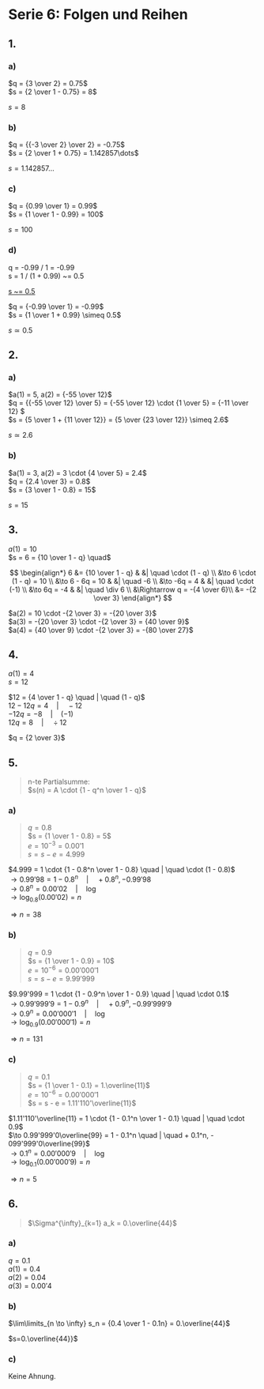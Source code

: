 # Serie 6: Folgen und Reihen

## 1.

### a)

$q = {3 \over 2} = 0.75$\
$s = {2 \over 1 - 0.75} = 8$

$s=8$

### b)

$q = {{-3 \over 2} \over 2} = -0.75$\
$s = {2 \over 1 + 0.75} = 1.142857\dots$

$s=1.142857\dots$

### c)

$q = {0.99 \over 1} = 0.99$\
$s = {1 \over 1 - 0.99} = 100$

$s=100$

### d)

q = -0.99 / 1 = -0.99\
s = 1 / (1 + 0.99) ~= 0.5

<ins>s ~= 0.5</ins>

$q = {-0.99 \over 1} = -0.99$\
$s = {1 \over 1 + 0.99} \simeq 0.5$

$s \simeq 0.5$

## 2.

### a)

$a(1) = 5, a(2) = {-55 \over 12}$\
$q = {{-55 \over 12} \over 5} = {-55 \over 12} \cdot {1 \over 5} = {-11 \over 12} $\
$s = {5 \over 1 + {11 \over 12}} = {5 \over {23 \over 12}} \simeq 2.6$

$s \simeq 2.6$

### b)

$a(1) = 3, a(2) = 3 \cdot {4 \over 5} = 2.4$\
$q = {2.4 \over 3} = 0.8$\
$s = {3 \over 1 - 0.8} = 15$

$s = 15$

## 3.

$a(1) = 10$\
$s = 6 = {10 \over 1 - q} \quad$

$$
\begin{align*}
  6 &= {10 \over 1 - q}        & &| \quad \cdot (1 - q) \\
  &\to 6 \cdot (1 - q) = 10    \\
  &\to 6 - 6q = 10             & &| \quad -6 \\
  &\to -6q = 4                 & &| \quad \cdot (-1) \\
  &\to 6q = -4                 & &| \quad \div 6 \\
  &\Rightarrow q = -{4 \over 6}\\
  &= -{2 \over 3}
\end{align*}
$$

$a(2) = 10 \cdot -{2 \over 3} = -{20 \over 3}$\
$a(3) = -{20 \over 3} \cdot -{2 \over 3} = {40 \over 9}$\
$a(4) = {40 \over 9} \cdot -{2 \over 3} = -{80 \over 27}$

## 4.

$a(1)=4$\
$s=12$

$12 = {4 \over 1 - q} \quad | \quad (1 - q)$\
$12 - 12q = 4 \quad | \quad -12$\
$-12q = -8 \quad | \quad (-1)$\
$12q = 8 \quad | \quad \div 12$

$q = {2 \over 3}$

## 5.

> n-te Partialsumme:\
> $s(n) = A \cdot {1 - q^n \over 1 - q}$

### a)

> $q = 0.8$\
> $s = {1 \over 1 - 0.8} = 5$\
> $e = 10^{-3} = 0.00'1$\
> $s = s - e = 4.999$

$4.999 = 1 \cdot {1 - 0.8^n \over 1 - 0.8} \quad | \quad \cdot (1 - 0.8)$\
$\to 0.99'98 = 1 - 0.8^n \quad | \quad + 0.8^n, - 0.99'98$\
$\to 0.8^n = 0.00'02 \quad | \quad \log$\
$\to \log_{0.8}(0.00'02) = n$

$\Rightarrow n=38$

### b)

> $q = 0.9$\
> $s = {1 \over 1 - 0.9} = 10$\
> $e = 10^{-6} = 0.00'000'1$\
> $s = s - e = 9.99'999$

$9.99'999 = 1 \cdot {1 - 0.9^n \over 1 - 0.9} \quad | \quad \cdot 0.1$\
$\to 0.99'999'9 = 1 - 0.9^n \quad | \quad + 0.9^n, - 0.99'999'9$\
$\to 0.9^n = 0.00'000'1 \quad | \quad \log$\
$\to \log_{0.9}(0.00'000'1) = n$

$\Rightarrow n=131$

### c)

> $q = 0.1$\
> $s = {1 \over 1 - 0.1} = 1.\overline{11}$\
> $e = 10^{-6} = 0.00'000'1$\
> $s = s - e = 1.11'110'\overline{11}$

$1.11'110'\overline{11} = 1 \cdot {1 - 0.1^n \over 1 - 0.1} \quad | \quad \cdot 0.9$\
$\to 0.99'999'0\overline{99} = 1 - 0.1^n \quad | \quad + 0.1^n, - 099'999'0\overline{99}$\
$\to 0.1^n = 0.00'000'9 \quad | \quad \log$\
$\to \log_{0.1}(0.00'000'9) = n$

$\Rightarrow n=5$

## 6.

> $\Sigma^{\infty}_{k=1} a_k = 0.\overline{44}$

### a)

$q = 0.1$\
$a(1) = 0.4$\
$a(2) = 0.04$\
$a(3) = 0.00'4$

### b)

$\lim\limits_{n \to \infty} s_n = {0.4 \over 1 - 0.1n} = 0.\overline{44}$

$s=0.\overline{44}}$

### c)

Keine Ahnung.
